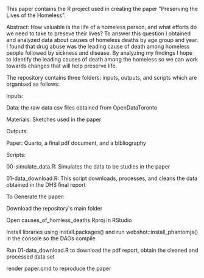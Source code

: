 This paper contains the R project used in creating the paper "Preserving the Lives of the Homeless".

Abstract: How valuable is the life of a homeless person, and what efforts do we need to
take to preseve their lives? To answer this question I obtained and analyzed data
about causes of homeless deaths by age group and year. I found that drug abuse
was the leading cause of death among homeless people followed by sickness and
disease. By analyzing my findings I hope to identify the leading causes of death
among the homeless so we can work towards changes that will help preserve life.

The repository contains three folders: inputs, outputs, and scripts which are organised as follows:

Inputs:

Data: the raw data csv files obtained from OpenDataToronto

Materials: Sketches used in the paper

Outputs:

Paper: Quarto, a final pdf document, and a bibliography

Scripts:

00-simulate_data.R: Simulates the data to be studies in the paper

01-data_download.R: This script downloads, processes, and cleans the data obtained in the DHS final report

To Generate the paper:

Download the repository's main folder

Open causes_of_homless_deaths.Rproj in RStudio

Install libraries using install.packages() and run webshot::install_phantomjs() in the console so the DAGs compile

Run 01-data_download.R to download the pdf report, obtain the cleaned and processed data set

render paper.qmd to reproduce the paper
